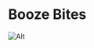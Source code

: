 # Booze Bites

![Alt](https://repobeats.axiom.co/api/embed/377734f81a80d42f3c3bd8f573eb4c8911e83fe3.svg "Repobeats analytics image")